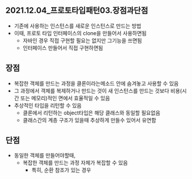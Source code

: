 ## 2021.12.04_프로토타입패턴03.장점과단점

- 기존에 사용하는 인스턴스를 새로운 인스턴스로 만드는 방법
- 이때, 프로토 타입 인터페이스의 clone을 만들어서 사용하면됨
  - 자바인 경우 직접 구현할 필요는 없지만 그기능을 쓰면됨
  - 인터페이스 만들어서 직접 구현하면됨

## 장점

- 복잡한 객체를 만드는 과정을 클론이라는메소드 안에 숨겨놓고 사용할 수 있음
- 그 과정에서 객체를 복제하거나 만드는  것이 새 인스턴스를 만드는 것보다 비용(시간 또는 메모리)적인 면에서 효율적일 수 있음
- 추상적인 타입을 리턴할 수 있음
  - 클론에서 리턴하는 object타입은 해당 클래스와 동일할 필요없음
  - 클래스간의 계층 구조가 있을때 추상하게 만들수 있어서 유연함

## 단점

- 동일한 객체를 만들어야할때,
  - 복잡한 객체를 만드는 과정 자체가 복잡할 수 있음
    - 특히, 순환 참조가 있는 경우 



